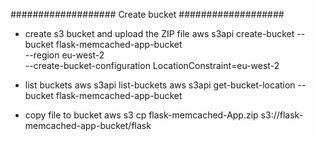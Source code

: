 ###################
Create bucket
###################
- create s3 bucket and upload the ZIP file
    aws s3api create-bucket --bucket flask-memcached-app-bucket \
    --region eu-west-2 \
    --create-bucket-configuration LocationConstraint=eu-west-2
- list buckets
    aws s3api list-buckets
    aws s3api get-bucket-location --bucket flask-memcached-app-bucket

- copy file to bucket
    aws s3 cp flask-memcached-App.zip s3://flask-memcached-app-bucket/flask